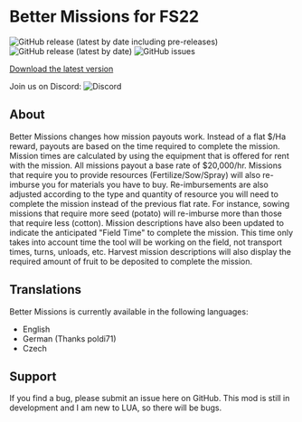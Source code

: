 # Better Missions for FS22
![GitHub release (latest by date including pre-releases)](https://img.shields.io/github/v/release/DumpsterDave/FS22_BetterMissions?include_prereleases)
![GitHub release (latest by date)](https://img.shields.io/github/downloads/DumpsterDave/FS22_BetterMissions/latest/total)
![GitHub issues](https://img.shields.io/github/issues/DumpsterDave/FS22_BetterMissions)

[Download the latest version](https://github.com/DumpsterDave/FS22_BetterMissions/releases/latest)

Join us on Discord: ![Discord](https://img.shields.io/discord/229813128144093184?label=DEFCON%201%20Gaming%20Discord)

## About
Better Missions changes how mission payouts work.  Instead of a flat $/Ha reward, payouts are based on the time required to complete the mission.  Mission times are calculated by using the equipment that is offered for rent with the mission.  All missions payout a base rate of $20,000/hr.  Missions that require you to provide resources (Fertilize/Sow/Spray) will also re-imburse you for materials you have to buy.  Re-imbursements are also adjusted according to the type and quantity of resource you will need to complete the mission instead of the previous flat rate.  For instance, sowing missions that require more seed (potato) will re-imburse more than those that require less (cotton).  Mission descriptions have also been updated to indicate the anticipated "Field Time" to complete the mission.  This time only takes into account time the tool will be working on the field, not transport times, turns, unloads, etc.  Harvest mission descriptions will also display the required amount of fruit to be deposited to complete the mission.

## Translations
Better Missions is currently available in the following languages:
* English
* German (Thanks poldi71)
* Czech

## Support
If you find a bug, please submit an issue here on GitHub.  This mod is still in development and I am new to LUA, so there will be bugs.